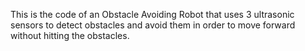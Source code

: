 This is the code of an Obstacle Avoiding Robot that uses 3 ultrasonic sensors to detect obstacles and avoid them in order to move forward without hitting the obstacles.
